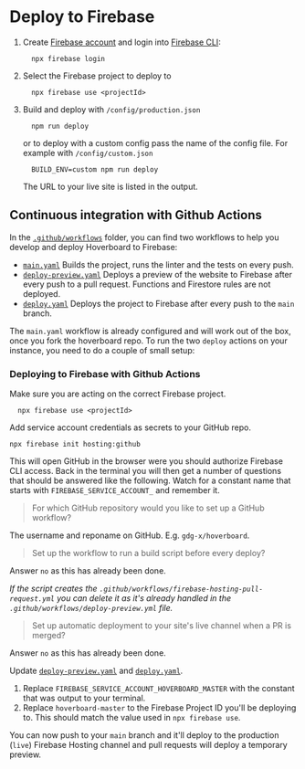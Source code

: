# Deploy to Firebase

1. Create [Firebase account](https://console.firebase.google.com) and login into [Firebase CLI](https://firebase.google.com/docs/cli/):

   ```console
     npx firebase login
   ```

1. Select the Firebase project to deploy to

   ```console
     npx firebase use <projectId>
   ```

1. Build and deploy with `/config/production.json`

   ```console
     npm run deploy
   ```

   or to deploy with a custom config pass the name of the config file. For example with `/config/custom.json`

   ```console
     BUILD_ENV=custom npm run deploy
   ```

   The URL to your live site is listed in the output.

## Continuous integration with Github Actions

In the [`.github/workflows`](.github/workflows) folder, you can find two workflows to help you develop and deploy Hoverboard to Firebase:

- [`main.yaml`](.github/workflows/main.yaml) Builds the project, runs the linter and the tests on every push.
- [`deploy-preview.yaml`](.github/workflows/deploy-preview.yaml) Deploys a preview of the website to Firebase after every push to a pull request. Functions and Firestore rules are not deployed.
- [`deploy.yaml`](.github/workflows/deploy.yaml) Deploys the project to Firebase after every push to the `main` branch.

The `main.yaml` workflow is already configured and will work out of the box, once you fork the hoverboard repo.
To run the two `deploy` actions on your instance, you need to do a couple of small setup:

### Deploying to Firebase with Github Actions

Make sure you are acting on the correct Firebase project.

```console
  npx firebase use <projectId>
```

Add service account credentials as secrets to your GitHub repo.

```console
npx firebase init hosting:github
```

This will open GitHub in the browser were you should authorize Firebase CLI access. Back in the terminal you will then get a number of questions that should be answered like the following. Watch for a constant name that starts with `FIREBASE_SERVICE_ACCOUNT_` and remember it.

> For which GitHub repository would you like to set up a GitHub workflow?

The username and reponame on GitHub. E.g. `gdg-x/hoverboard`.

> Set up the workflow to run a build script before every deploy?

Answer `no` as this has already been done.

_If the script creates the `.github/workflows/firebase-hosting-pull-request.yml` you can delete it as it's already handled in the `.github/workflows/deploy-preview.yml` file._

> Set up automatic deployment to your site's live channel when a PR is merged?

Answer `no` as this has already been done.

Update [`deploy-preview.yaml`](.github/workflows/deploy-preview.yaml) and [`deploy.yaml`](.github/workflows/deploy.yaml).

1. Replace `FIREBASE_SERVICE_ACCOUNT_HOVERBOARD_MASTER` with the constant that was output to your terminal.
1. Replace `hoverboard-master` to the Firebase Project ID you'll be deploying to. This should match the value used in `npx firebase use`.

You can now push to your `main` branch and it'll deploy to the production (`live`) Firebase Hosting channel and pull requests will deploy a temporary preview.
